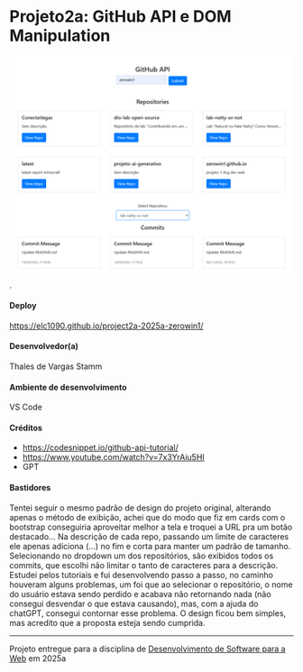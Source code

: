 # Projeto2a: GitHub API e DOM Manipulation

![Screenshot do projeto](img/1.png "Screenshot do projeto").



#### Deploy

https://elc1090.github.io/project2a-2025a-zerowin1/


#### Desenvolvedor(a)

Thales de Vargas Stamm

#### Ambiente de desenvolvimento

VS Code

#### Créditos

- https://codesnippet.io/github-api-tutorial/
- https://www.youtube.com/watch?v=7x3YrAiu5HI
- GPT
  

#### Bastidores

Tentei seguir o mesmo padrão de design do projeto original, alterando apenas o método de exibição, achei que do modo que fiz em cards com o bootstrap conseguiria aproveitar melhor a tela e troquei a URL pra um botão destacado... Na descrição de cada repo, passando um limite de caracteres ele apenas adiciona (...) no fim e corta para manter um padrão de tamanho.
Selecionando no dropdown um dos repositórios, são exibidos todos os commits, que escolhi não limitar o tanto de caracteres para a descrição. Estudei pelos tutoriais e fui desenvolvendo passo a passo, no caminho houveram alguns problemas, um foi que ao selecionar o repositório, o nome do usuário estava sendo perdido e acabava não retornando nada (não consegui desvendar o que estava causando), mas, com a ajuda do chatGPT, consegui contornar esse problema. O design ficou bem simples, mas acredito que a proposta esteja sendo cumprida.


---
Projeto entregue para a disciplina de [Desenvolvimento de Software para a Web](http://github.com/andreainfufsm/elc1090-2025a) em 2025a
